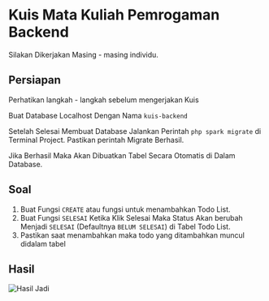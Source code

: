 # Kuis Mata Kuliah Pemrogaman Backend

Silakan Dikerjakan Masing - masing individu.

## Persiapan

Perhatikan langkah - langkah sebelum mengerjakan Kuis

Buat Database Localhost Dengan Nama `kuis-backend`

Setelah Selesai Membuat Database Jalankan Perintah `php spark migrate` di Terminal Project.
Pastikan perintah Migrate Berhasil.

Jika Berhasil Maka Akan Dibuatkan Tabel Secara Otomatis di Dalam Database.


## Soal

1. Buat Fungsi `CREATE` atau fungsi untuk menambahkan Todo List.
2. Buat Fungsi `SELESAI` Ketika Klik Selesai Maka Status Akan berubah Menjadi `SELESAI` (Defaultnya `BELUM SELESAI`) di Tabel Todo List.
3. Pastikan saat menambahkan maka todo yang ditambahkan muncul didalam tabel

## Hasil
![Hasil Jadi](https://github.com/rendratry/kuis-2/blob/main/todolist-2.png)